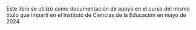 Este libro se utilizó como documentación de apoyo en el curso del mismo título que impartí en el Instituto de Ciencias de la Educación en mayo de 2024.
